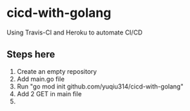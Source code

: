 # cicd-with-golang

Using Travis-CI and Heroku to automate CI/CD

## Steps here
1. Create an empty repository
2. Add main.go file
3. Run "go mod init github.com/yuqiu314/cicd-with-golang"
4. Add 2 GET in main file
5. 